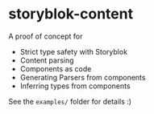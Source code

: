 # storyblok-content

A proof of concept for

- Strict type safety with Storyblok
- Content parsing
- Components as code
- Generating Parsers from components
- Inferring types from components 

See the `examples/` folder for details :)
